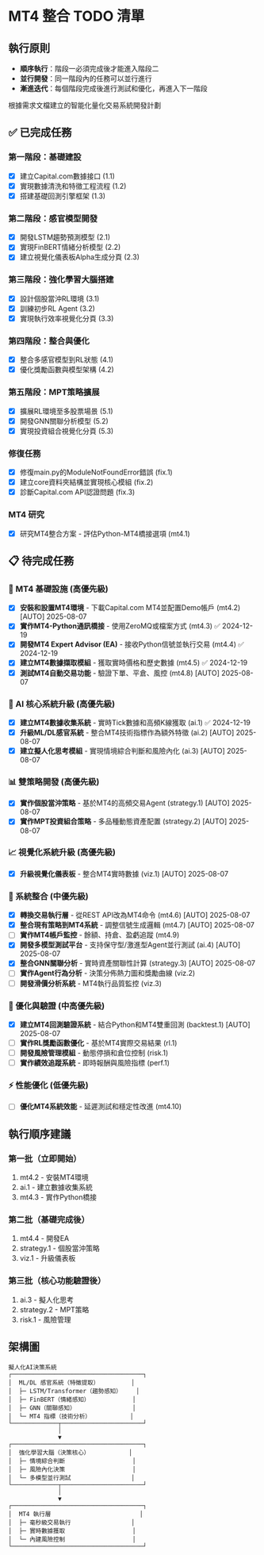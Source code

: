 # MT4 整合 TODO 清單

## 執行原則
- **順序執行**：階段一必須完成後才能進入階段二
- **並行開發**：同一階段內的任務可以並行進行
- **漸進迭代**：每個階段完成後進行測試和優化，再進入下一階段

根據需求文檔建立的智能化量化交易系統開發計劃

## ✅ 已完成任務

### 第一階段：基礎建設
- [x] 建立Capital.com數據接口 (1.1)
- [x] 實現數據清洗和特徵工程流程 (1.2)
- [x] 搭建基礎回測引擎框架 (1.3)

### 第二階段：感官模型開發
- [x] 開發LSTM趨勢預測模型 (2.1)
- [x] 實現FinBERT情緒分析模型 (2.2)
- [x] 建立視覺化儀表板Alpha生成分頁 (2.3)

### 第三階段：強化學習大腦搭建
- [x] 設計個股當沖RL環境 (3.1)
- [x] 訓練初步RL Agent (3.2)
- [x] 實現執行效率視覺化分頁 (3.3)

### 第四階段：整合與優化
- [x] 整合多感官模型到RL狀態 (4.1)
- [x] 優化獎勵函數與模型架構 (4.2)

### 第五階段：MPT策略擴展
- [x] 擴展RL環境至多股票場景 (5.1)
- [x] 開發GNN關聯分析模型 (5.2)
- [x] 實現投資組合視覺化分頁 (5.3)

### 修復任務
- [x] 修復main.py的ModuleNotFoundError錯誤 (fix.1)
- [x] 建立core資料夾結構並實現核心模組 (fix.2)
- [x] 診斷Capital.com API認證問題 (fix.3)

### MT4 研究
- [x] 研究MT4整合方案 - 評估Python-MT4橋接選項 (mt4.1)

## 📋 待完成任務

### 🔧 MT4 基礎設施 (高優先級)
- [x] **安裝和設置MT4環境** - 下載Capital.com MT4並配置Demo帳戶 (mt4.2) [AUTO] 2025-08-07
- [x] **實作MT4-Python通訊橋接** - 使用ZeroMQ或檔案方式 (mt4.3) ✅ 2024-12-19
- [x] **開發MT4 Expert Advisor (EA)** - 接收Python信號並執行交易 (mt4.4) ✅ 2024-12-19
- [x] **建立MT4數據擷取模組** - 獲取實時價格和歷史數據 (mt4.5) ✅ 2024-12-19
- [x] **測試MT4自動交易功能** - 驗證下單、平倉、風控 (mt4.8) [AUTO] 2025-08-07

### 🧠 AI 核心系統升級 (高優先級)
- [x] **建立MT4數據收集系統** - 實時Tick數據和高頻K線獲取 (ai.1) ✅ 2024-12-19
- [x] **升級ML/DL感官系統** - 整合MT4技術指標作為額外特徵 (ai.2) [AUTO] 2025-08-07
- [x] **建立擬人化思考模組** - 實現情境綜合判斷和風險內化 (ai.3) [AUTO] 2025-08-07

### 📊 雙策略開發 (高優先級)
- [x] **實作個股當沖策略** - 基於MT4的高頻交易Agent (strategy.1) [AUTO] 2025-08-07
- [x] **實作MPT投資組合策略** - 多品種動態資產配置 (strategy.2) [AUTO] 2025-08-07

### 📈 視覺化系統升級 (高優先級)
- [x] **升級視覺化儀表板** - 整合MT4實時數據 (viz.1) [AUTO] 2025-08-07

### 🔄 系統整合 (中優先級)
- [x] **轉換交易執行層** - 從REST API改為MT4命令 (mt4.6) [AUTO] 2025-08-07
- [x] **整合現有策略到MT4系統** - 調整信號生成邏輯 (mt4.7) [AUTO] 2025-08-07
- [ ] **實作MT4帳戶監控** - 餘額、持倉、盈虧追蹤 (mt4.9)
- [x] **開發多模型測試平台** - 支持保守型/激進型Agent並行測試 (ai.4) [AUTO] 2025-08-07
- [x] **整合GNN關聯分析** - 實時資產關聯性計算 (strategy.3) [AUTO] 2025-08-07
- [ ] **實作Agent行為分析** - 決策分佈熱力圖和獎勵曲線 (viz.2)
- [ ] **開發滑價分析系統** - MT4執行品質監控 (viz.3)

### 🎯 優化與驗證 (中高優先級)
- [x] **建立MT4回測驗證系統** - 結合Python和MT4雙重回測 (backtest.1) [AUTO] 2025-08-07
- [ ] **實作RL獎勵函數優化** - 基於MT4實際交易結果 (rl.1)
- [ ] **開發風險管理模組** - 動態停損和倉位控制 (risk.1)
- [ ] **實作績效追蹤系統** - 即時報酬與風險指標 (perf.1)

### ⚡ 性能優化 (低優先級)
- [ ] **優化MT4系統效能** - 延遲測試和穩定性改進 (mt4.10)

## 執行順序建議

### 第一批（立即開始）
1. mt4.2 - 安裝MT4環境
2. ai.1 - 建立數據收集系統
3. mt4.3 - 實作Python橋接

### 第二批（基礎完成後）
1. mt4.4 - 開發EA
2. strategy.1 - 個股當沖策略
3. viz.1 - 升級儀表板

### 第三批（核心功能驗證後）
1. ai.3 - 擬人化思考
2. strategy.2 - MPT策略
3. risk.1 - 風險管理

## 架構圖

```
擬人化AI決策系統
┌─────────────────────────────────────┐
│  ML/DL 感官系統（特徵提取）         │
│  ├─ LSTM/Transformer（趨勢感知）    │
│  ├─ FinBERT（情緒感知）            │
│  ├─ GNN（關聯感知）                │
│  └─ MT4 指標（技術分析）           │
└─────────────┬───────────────────────┘
              │
              ▼
┌─────────────────────────────────────┐
│  強化學習大腦（決策核心）           │
│  ├─ 情境綜合判斷                   │
│  ├─ 風險內化決策                   │
│  └─ 多模型並行測試                 │
└─────────────┬───────────────────────┘
              │
              ▼
┌─────────────────────────────────────┐
│  MT4 執行層                         │
│  ├─ 毫秒級交易執行                 │
│  ├─ 實時數據獲取                   │
│  └─ 內建風險控制                   │
└─────────────────────────────────────┘
```